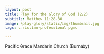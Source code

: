 ```yaml
---
layout: post
title: Play for the Glory of God (2/2)
subtitle: Matthew 11:28-30
image: /play-glory/static/img/thumbnail.jpg
tags: christian-professional pgmc

---
```

Pacific Grace Mandarin Church (Burnaby)
